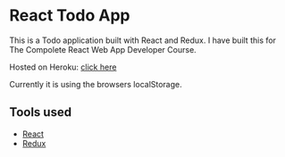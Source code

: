 # React Todo App
This is a Todo application built with React and Redux. I have built this for The Compolete React Web App Developer Course.

Hosted on Heroku: [click here](http://tranquil-ravine-89718.herokuapp.com/)

Currently it is using the browsers localStorage.

## Tools used
 - [React](https://facebook.github.io/react)
 - [Redux](http://redux.js.org/)